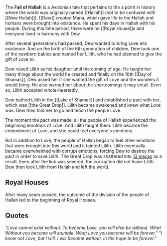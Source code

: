 The **Fall of Hallah** is a Avalonian tale that pertains to the a point in history where the world was originally named [[Hallah]] (not to be confused with [[New Hallah]]). [[Dew]] created Mana, which gave life to the Hallah and humans were brought into existence. He spent his days in Hallah with his people. During this time period, there were no [[Royal House]]s and everyone lived in harmony with Dew. 

After several generations had passed, Dew wanted to bring Love into existence. And on the birth of the 6th generation of children, Dew took one of the newborn babies and named her Lilith, who he had planned to give the gift of Love to.  

Dew raised Lilith as his daughter until the coming of age. He taught her many things about the world he created and finally on the 10th [[Day of Shamac]], Dew asked her if she wanted the gift of Love and the wonders it would bring. He also warned her about the shortcomings it may entail. Even so, Lilith accepted whole-heartedly.

Dew bathed Lilith in the [[Lake of Shamac]] and established a pact with her, which was [[the Great Drop]]. Lilith became awakened and knew what Love was. Dew then told her to go and teach the people Love.

The moment the pact was made, all the people of Hallah experienced the beginning emotions of Love. And Lilith taught them. Lilith became the embodiment of Love, and she could feel everyone's emotions. 

But in addition to Love, the people of Hallah began to feel other emotions that were brought into this world and it tainted Lilith. Lilith eventually became overwhelmed with corrupt emotions, forcing Dew to destroy the pact in order to save Lilith. The Great Drop was shattered into [13 pieces](/wiki/Tears) as a result. Even after the link was severed, the corruption did not leave Lilith. Dew then took Lilith from Hallah and left the world.

## Royal Houses
After many years passed, the outcome of the division of the people of Hallah led to the beginning of Royal Houses.

## Quotes
*"Love cannot exist without. To become Love, you will also be without. What Without you become will stumble. What Love you become will be forever."*
*"I know not Love, but I will. I will become without, in the hope to be forever."*